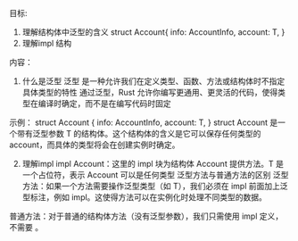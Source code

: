 目标:
1. 理解结构体中泛型的含义
struct Account<T>{
    info: AccountInfo,
    account: T,
}
2. 理解impl 结构



内容：
1. 什么是泛型
泛型 是一种允许我们在定义类型、函数、方法或结构体时不指定具体类型的特性
通过泛型，Rust 允许你编写更通用、更灵活的代码，使得类型在编译时确定，而不是在编写代码时固定


示例：
struct Account<T> {
    info: AccountInfo,
    account: T,
}
struct Account<T> 是一个带有泛型参数 T 的结构体。这个结构体的含义是它可以保存任何类型的 account，而具体的类型将会在创建实例时确定。

2. 理解impl<T>
impl<T> Account<T>：这里的 impl<T> 块为结构体 Account<T> 提供方法。T 是一个占位符，表示 Account 可以是任何类型
 泛型方法与普通方法的区别
泛型方法：如果一个方法需要操作泛型类型（如 T），我们必须在 impl 前面加上泛型标注，例如 impl<T>。这使得方法可以在实例化时处理不同类型的数据。

普通方法：对于普通的结构体方法（没有泛型参数），我们只需使用 impl 定义，不需要 <T>。